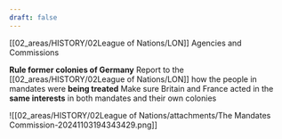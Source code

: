 ```yaml
---
draft: false
---
```

[[02_areas/HISTORY/02League of Nations/LON]] Agencies and Commissions

**Rule former colonies of Germany**
Report to the [[02_areas/HISTORY/02League of Nations/LON]] how the people in mandates were **being treated**
Make sure Britain and France acted in the **same interests** in both mandates and their own colonies



![[02_areas/HISTORY/02League of Nations/attachments/The Mandates Commission-20241103194343429.png]]